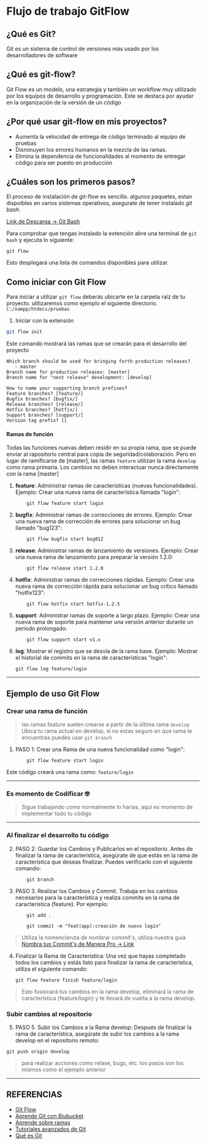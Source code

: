 # Flujo de trabajo GitFlow
## ¿Qué es Git?
Git es un sistema de control de versiones más usado por los desarrolladores de software

## ¿Qué es git-flow?
Git Flow es un modelo, una estrategia y también un workflow muy utilizado por los equipos de desarrollo y programación. Este se destaca por ayudar en la organización de la versión de un código

## ¿Por qué usar git-flow en mis proyectos?
* Aumenta la velocidad de entrega de código terminado al equipo de pruebas
* Disminuyen los errores humanos en la mezcla de las ramas.
* Elimina la dependencia de funcionalidades al momento de entregar código para ser puesto en producción

## ¿Cuáles son los primeros pasos?
El proceso de instalación de git-flow es sencillo. algunos paquetes, estan dispoibles en varios sistemas operativos, 
asegurate de tener instalado *git bash*.

[Link de Descarga -> Git Bash](https://git-scm.com/downloads)

Para comprobar que tengas instalado la extención abre una terminal de `git bash` y ejecuta lo siguiente:


```console
git flow
```
Esto desplegará una lista de comandos disponibles para utilizar.

## Como iniciar con Git Flow
Para iniciar a utilizar `git flow` deberás ubicarte en la carpeta raíz de tu proyecto.
utilizaremos como ejemplo el siguiente directorio. `C:/xampp/htdocs/pruebas`

1. Iniciar con la extensión

```bash
git flow init
```
Este comando mostrará las ramas que se crearán para el desarrollo del proyecto

```console
Which branch should be used for bringing forth production releases?
   - master
Branch name for production releases: [master]
Branch name for "next release" development: [develop]

How to name your supporting branch prefixes?
Feature branches? [feature/]
Bugfix branches? [bugfix/]
Release branches? [release/]
Hotfix branches? [hotfix/]
Support branches? [support/]
Version tag prefix? []

```
#### Ramas de función
Todas las funciones nuevas deben residir en su propia rama, que se puede enviar al rapositorio central para copia de seguridad/colaboración.
Pero en lugar de ramificarse de [master], las ramas `feature` utilizan la rama `develop` como rama primaria. Los cambios no deben interactuar nunca directamente con la rama [master]

1. **feature**: Administrar ramas de características (nuevas funcionalidades).
    Ejemplo: Crear una nueva rama de característica llamada "login":

    ```console
        git flow feature start login
    ```

2. **bugfix**: Administrar ramas de correcciones de errores.
    Ejemplo: Crear una nueva rama de corrección de errores para solucionar un bug llamado "bug123":

    ```console
        git flow bugfix start bug012
    ```

3. **release**: Administrar ramas de lanzamiento de versiones.
    Ejemplo: Crear una nueva rama de lanzamiento para preparar la versión 1.2.0:

    ```console
        git flow release start 1.2.0
    ```

4. **hotfix**: Administrar ramas de correcciones rápidas.
    Ejemplo: Crear una nueva rama de corrección rápida para solucionar un bug crítico llamado "hotfix123":
    
    ```console
        git flow hotfix start hotfix-1.2.5
    ```

5. **support**: Administrar ramas de soporte a largo plazo.
    Ejemplo: Crear una nueva rama de soporte para mantener una versión anterior durante un período prolongado:

    ```console
        git flow support start v1.x
    ```

6. **log**: Mostrar el registro que se desvía de la rama base.
    Ejemplo: Mostrar el historial de commits en la rama de características "login":

    ```console
    git flow log feature/login
    ```
---

## Ejemplo de uso Git Flow

### Crear una rama de función

> las ramas feature suelen crearse a partir de la última rama `develop`
> Ubica tu rama actual en develop, si no estas seguro en que rama te encuentras puedes usar `git branch`

1. PASO 1: Crear una Rama de una nueva funcionalidad como "login":

    ```console
        git flow feature start login
    ```

Este código creará una rama como: `feature/login`

---

### Es momento de Codificar 🤓
> Sigue trabajando como normalmente lo harias, aquí es momento de implementar todo tu código

---

### Al finalizar el desarrollo tu código

2. PASO 2: Guardar los Cambios y Publicarlos en el repositorio.
Antes de finalizar la rama de característica, asegúrate de que estás en la rama de característica que deseas finalizar. Puedes verificarlo con el siguiente comando:

    ```console
        git branch
    ```

3. PASO 3. Realizar los Cambios y Commit.
Trabaja en los cambios necesarios para la característica y realiza commits en la rama de característica (feature). Por ejemplo:

    ```console
        git add .

        git commit -m "feat(app):creación de nuevo login"
    ```
> Utiliza la nomenclaruta de nombrar commit's, utiliza nuestra guía
[Nombra tus Commit's de Manera Pro -> Link](https://github.com/DEVELOGY/guia_github#nombrar-commits)

4. Finalizar la Rama de Característica:
Una vez que hayas completado todos los cambios y estás listo para finalizar la rama de característica, utiliza el siguiente comando:

    ```console
    git flow feature finish feature/login
    ```

> Esto fusionará tus cambios en la rama develop, eliminará la rama de característica (feature/login) y te llevará de vuelta a la rama develop.

### Subir cambios al repositorio

5. PASO 5. Subir los Cambios a la Rama develop:
Después de finalizar la rama de característica, asegúrate de subir los cambios a la rama develop en el repositorio remoto:

```console
git push origin develop
```

> para realizar acciones como relase, bugs, etc. los pasos son los mismos como el ejemplo anterior


--- 
## REFERENCIAS 


* [Git Flow](https://www.atlassian.com/es/git/tutorials/comparing-workflows/gitflow-workflow)
* [Aprende Git con Biubucket](https://www.atlassian.com/es/git/tutorials/learn-git-with-bitbucket-cloud)
* [Aprende sobre ramas](https://www.atlassian.com/es/git/tutorials/learn-branching-with-bitbucket-cloud)
* [Tutoriales avanzados de Git](https://www.atlassian.com/es/git/tutorials/advanced-overview)
* [Qué es Git](https://www.atlassian.com/es/git/tutorials/what-is-git)
